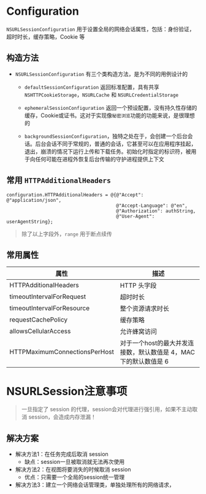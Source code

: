 # Configuration

`NSURLSessionConfiguration` 用于设置全局的网络会话属性，包括：身份验证，超时时长，缓存策略，Cookie 等

## 构造方法

* `NSURLSessionConfiguration` 有三个类构造方法，是为不同的用例设计的

    * `defaultSessionConfiguration` 返回标准配置，具有共享 `NSHTTPCookieStorage`，`NSURLCache` 和 `NSURLCredentialStorage`

    * `ephemeralSessionConfiguration` 返回一个预设配置，没有持久性存储的缓存，Cookie或证书。这对于实现像`秘密浏览`功能的功能来说，是很理想的

    * `backgroundSessionConfiguration`，独特之处在于，会创建一个后台会话。后台会话不同于常规的，普通的会话，它甚至可以在应用程序挂起，退出，崩溃的情况下运行上传和下载任务。初始化时指定的标识符，被用于向任何可能在进程外恢复后台传输的守护进程提供上下文

## 常用 `HTTPAdditionalHeaders`

```objc
configuration.HTTPAdditionalHeaders = @{@"Accept": @"application/json",
                                        @"Accept-Language": @"en",
                                        @"Authorization": authString,
                                        @"User-Agent": userAgentString};
```

> 除了以上字段外，`range` 用于断点续传

## 常用属性

| 属性 | 描述 |
| -- | -- |
| HTTPAdditionalHeaders | HTTP 头字段 |
| timeoutIntervalForRequest | 超时时长 |
| timeoutIntervalForResource | 整个资源请求时长 |
| requestCachePolicy | 缓存策略 |
| allowsCellularAccess | 允许蜂窝访问 |
| HTTPMaximumConnectionsPerHost | 对于一个host的最大并发连接数，默认数值是 4，MAC 下的默认数值是 6 |


# NSURLSession注意事项

> 一旦指定了 session 的代理，session会对代理进行强引用，如果不主动取消 session，会造成内存泄漏！

## 解决方案

* 解决方法1：在任务完成后取消 session
    * 缺点：session一旦被取消就无法再次使用
* 解决方法2：在视图将要消失的时候取消 session
    * 优点：只需要一个全局的session统一管理
* 解决方法3：建立一个网络会话管理类，单独处理所有的网络请求，
